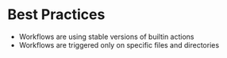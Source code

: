 # Best Practices
- Workflows are using stable versions of builtin actions
- Workflows are triggered only on specific files and directories
